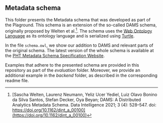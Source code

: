 ## Metadata schema

This folder presents the Metadata schema that was developed as part of the Plaground. This schema is an extension of the so-called DAMS schema, originally proposed by Welten et al.[^1]. The schema uses the [Web Ontology Language](https://www.w3.org/TR/owl2-overview/) as its ontology language and is serialized using [Turtle](https://www.w3.org/TR/turtle/). 

In the file ```schema.owl```, we show our addition to DAMS and relevant parts of the original schema. The latest version of the whole schema is available at the [PHT Metadata Schema Specification Website](https://schema.padme-analytics.de).


Examples that adhere to the presented schema are provided in this repository as part of the _evaluation_ folder. Moreover, we provide an additional example in the _backend_ folder, as described in the corresponding readme file.


[^1]: [Sascha Welten, Laurenz Neumann, Yeliz Ucer Yediel, Luiz Olavo Bonino da Silva Santos, Stefan Decker, Oya Beyan; DAMS: A Distributed Analytics Metadata Schema. Data Intelligence 2021; 3 (4): 528–547. doi: https://doi.org/10.1162/dint_a_00100](https://doi.org/10.1162/dint_a_00100)